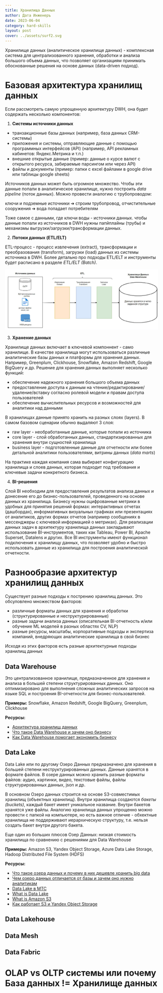 ```yaml
---
title: Хранилища Данных
author: Дата Инженеръ
date: 2023-06-04
category: hard-skills
layout: post
cover: ../assets/surf2.svg
---
```


Хранилище данных (аналитическое хранилище данных) - комплексная система для централизованного хранения, обработки и анализа большого объема данных, что позволяет организациям принимать обоснованные решения на основе данных (data-driven подход).

# Базовая архитектура хранилищ данных

Если рассмотреть самую упрощенную архитектуру DWH, она будет содержать несколько компонентов:

1. **Системы источники данных**

- транзакционные базы данных (например, база данных CRM-системы)
- приложения и системы, отправляющие данные с помощью программных интерфейсов (API) (например, API рекламных кабинетов: Яндекс.Метрика и т.п.)
- внешние открытые данные (пример: данные о курсе валют с открытого ресурса, забираемые парсингом или через API)
- файлы и документы (пример: папки с excel файлами в google drive или таблицы google sheets)

Источников данных может быть огромное множество. Чтобы эти данные попали в аналитическое хранилище, нужно построить *data pipeline* (поток данных). Можно провести аналогию с трубопроводом: 

ключи и подземные источники ➔ строим трубопровод, отчистительные сооружения ➔ вода попадает потребителям

Тоже самое с данными, где ключи воды - источники данных. чтобы данные попали из источников в DWH нужны папйплайны (трубы) и механизмы выгрузки/загрузки/трансформации данных.

2. **Потоки данных (ETL/ELT)**

ETL-процесс - процесс извлечения (extract), трансформации и преобразования (transform), загрузки (load) данных из системы источника в DWH. Более детально про подходы ETL/ELT и инструменты будет расписано в разделе *ETL/ELT (Batch)*.

![Схема ETL процесса](/assets/etlschema.png)

3. **Хранение данных**

Хранилище данных включает в ключевой компоннент - само хранилище. В качестве хранилища могут использоваться различные аналитические базы данных и платформы для хранения данных. Например, Greenplum, Clickhouse, Snowflake, Amazon Redshift, Google BigQuery и др. Решение для хранения данных выполняет несколько функций: 
- обеспечение надежного хранения большого объема данных
- предоставление доступа к данным на чтение/редактирование/удаление/вставку согласно ролевой модели и правам доступа пользователей
- обеспечение вычислительных ресурсов и возможностей для аналитики над данными

В хранилищах данные принято хранить на разных слоях (layers). В самом базовом сценарии обычно выдаляют 3 слоя:
- raw layer - необработанные данные, которые попали из источника
- core layer - слой обработанных данных, стандартизированных для хранения внутри сущностей хранилища
- business layer - подготовленные данные для отчетности или более детальной аналитики пользователями, витрины данных (*data marts*)

На практике каждая компания сама выбирает конфигурацию хранилища и слоев данных, которая подходит под требования и ключевые задачи конкретного бизнеса. 

4. **BI-решения**

Слой BI необходим для предоставления результатов анализа данных и донесение его до бизнес-пользователей, проведенного на основе данных из хранилища. Бизнесу нужны оцифрованные метрики в удобных для принятия решений формах: интерактивных отчетах (дашбордах), информативных визуальных графиках или презентациях от аналитиков, других формах отчетов (например сообщениях в мессенджеры с ключевой информацией о метриках). 
Для реализации данных задач в архитектуру хранилища данных закладывают использование BI-инструментов, таких как Tableau, Power BI, Apache Superset, Datalens и других.
Все BI инструменты имеют функционал подключения к хранилищу данных, что позволяет удобно и быстро использовать данные из хранилища для построения аналитической отчетности.


# Разнообразие архитектур хранилищ данных 

Существует разные подходы к пострению хранилищ данных. Это обсуловлено множеством факторов:
- различные форматы данных для хранения и обработки (структурированные и неструктурированные)
- разные задачи анализа данных (описательная BI-отчетность и/или обучение ML моделей в разных областях CV, NLP)
- разные ресурсы, масштабы, корпоративные подходы и экспертиза компаний, внедряющих аналитические хранилища в свой бизнес

Исходя из этих факторов есть разные архитектурные подходы хранилищ данных

## Data Warehouse 

Это централизованное хранилище, предназначенное для хранения и анализа в большей степени структурированных данных. Оно оптимизировано для выполнения сложных аналитических запросов на языке SQL и построения BI-отчетности для бизнес-пользователей.

**Примеры:** Snowflake, Amazon Redshift, Google BigQuery, Greenplum, Clickhouse

**Ресурсы:**
- [Архитектура хранилищ данных](https://habr.com/ru/articles/441538/)
- [Что такое Data Warehouse и зачем оно бизнесу](https://selectel.ru/blog/data-warehouse/)
- [Как Data Warehouse помогает экономить бизнесу](https://yandex.cloud/ru/blog/posts/2022/06/data-warehouse)

## Data Lake

Data Lake или по другому Озеро Данных предназначено для хранения в большей степени неструктурированных данных. Данные хранятся в формате файлов. В озере данных можно хранить разные форматы файлов: аудио, картинки, видео, текстовые файлы, файлы структурированных данных, json и др.

В основном Озеро данных строится на основе S3-совместимых хранилищ (объектных хранилищ). Внутри хранилища создаются *бакеты (buckets)*, каждый бакет имеет уникальное название. Внутри бакетов хранятся уже файлы. Аналогию хранилища данных упрощенно можно провести с папкой на компьютере, но есть важное отличие - обхектные хранилища не поддерживают иерархическую структуру, т.е. нельзя создать бакет внутри другого бакета. 

Еще один из больших плюсов Озер Данных: низкая стоимость хранилища по сравнению с решениями для Data Warehouse

**Примеры:** Amazon S3, Yandex Object Storage, Azure Data Lake Storage, Hadoop Distributed File System (HDFS)

**Ресурсы:**
- [Что такое озера данных и почему в них дешевле хранить big data](https://cloud.vk.com/blog/chto-takoe-ozera-dannyh-i-zachem-tam-hranyat-big-data/)
- [Чем озеро данных отличается от базы и зачем оно нужно аналитикам](https://practicum.yandex.ru/blog/chto-takoe-ozera-dannyh/)
- [Data Lake в MTC](https://habr.com/ru/companies/ru_mts/articles/655779/)
- [What is Data Lake](https://cloud.google.com/learn/what-is-a-data-lake)
- [What is Amazon S3](https://docs.amazonaws.cn/en_us/AmazonS3/latest/userguide/Welcome.html)
- [Как работает S3 и Yandex Object Storage](https://yandex.cloud/ru/docs/glossary/s3)

## Data Lakehouse 



## Data Mesh 

## Data Fabric


# OLAP vs OLTP системы или почему База данных != Хранилище данных

